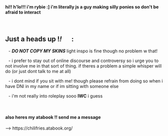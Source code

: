 </br>
<h4>hi!! h'lo!!! i'm rybie :]  i'm literally js a guy making silly ponies so don't be afraid to interact</h4>

⠀<h2> **Just a heads up** !*!*⠀⠀: </h2>


⠀- ***DO NOT COPY MY SKINS*** light inspo is fine though no problem w that!

⠀- i prefer to stay out of online discourse and controversy so i urge you to not involve me in that sort of thing. if theres a problem a simple whisper will do (or just dont talk to me at all)

⠀- i dont mind if you sit with me! though please refrain from doing so when i have DNI in my name or if im sitting with someone else

⠀- i'm not really into roleplay sooo **IWC** i guess

</br>
<h4>also heres my ‎‎atabook !! send me a message </h4>
--> https://chilifries.atabook.org/
</br>
